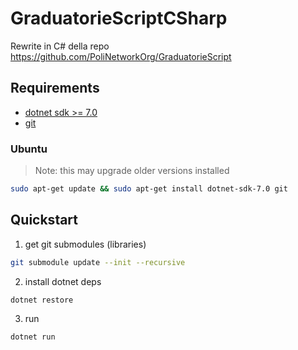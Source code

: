# GraduatorieScriptCSharp

Rewrite in C# della repo https://github.com/PoliNetworkOrg/GraduatorieScript

## Requirements
- [dotnet sdk >= 7.0](https://dotnet.microsoft.com/en-us/download/dotnet/7.0)
- [git](https://git-scm.com/downloads)

### Ubuntu
> Note: this may upgrade older versions installed 
```sh
sudo apt-get update && sudo apt-get install dotnet-sdk-7.0 git
```

## Quickstart
1. get git submodules (libraries)
```sh
git submodule update --init --recursive
```
2. install dotnet deps
```sh
dotnet restore
```
3. run
```sh
dotnet run
```
